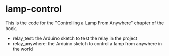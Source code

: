 lamp-control
==================

This is the code for the "Controlling a Lamp From Anywhere" chapter of the book.

* relay_test: the Arduino sketch to test the relay in the project
* relay_anywhere: the Arduino sketch to control a lamp from anywhere in the world